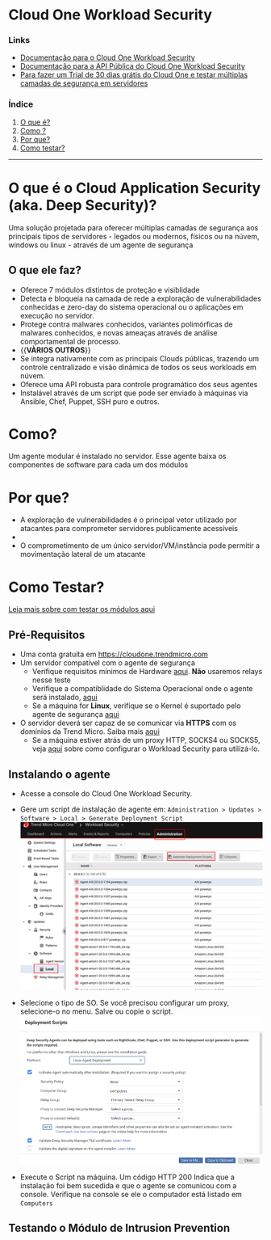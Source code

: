 # Cloud One Workload Security
### Links
- [Documentação para o Cloud One Workload Security](https://cloudone.trendmicro.com/docs/workload-security/)
- [Documentação para a API Pública do Cloud One Workload Security](https://cloudone.trendmicro.com/docs/workload-security/api-reference/)
- [Para fazer um Trial de 30 dias grátis do Cloud One e testar múltiplas camadas de segurança em servidores](https://cloudone.trendmicro.com/)

### Índice
1. [O que é?](#what)
2. [Como ?](#how)
3. [Por que?](#why)
4. [Como testar?](#testing)

---
# O que é o Cloud Application Security (aka. Deep Security)? <a name="what"></a>
Uma solução projetada para oferecer múltiplas camadas de segurança aos principais tipos de servidores - legados ou modernos, físicos ou na núvem, windows ou linux - através de um agente de segurança

## O que ele faz?
- Oferece 7 módulos distintos de proteção e visiblidade
- Detecta e bloqueia na camada de rede a exploração de vulnerabilidades conhecidas e zero-day do sistema operacional ou o aplicações em execução no servidor. 
- Protege contra malwares conhecidos, variantes polimórficas de malwares conhecidos, e novas ameaças através de análise comportamental de processo.
- {{**VÀRIOS OUTROS**}}
- Se integra nativamente com as principais Clouds públicas, trazendo um controle centralizado e visão dinâmica de todos os seus workloads em núvem.
- Oferece uma API robusta para controle programático dos seus agentes
- Instalável através de um script que pode ser enviado à máquinas via Ansible, Chef, Puppet, SSH puro e outros.

# Como? <a name="how"></a>

Um agente modular é instalado no servidor. Esse agente baixa os componentes de software para cada um dos módulos

# Por que? <a name="why"></a>

- A exploração de vulnerabilidades é o principal vetor utilizado por atacantes para comprometer servidores publicamente acessíveis
- 
- O comprometimento de um único servidor/VM/instância pode permitir a movimentação lateral de um atacante 

# Como Testar? <a name="testing"></a>
[Leia mais sobre com testar os módulos aqui](https://success.trendmicro.com/solution/1098449-testing-the-deep-security-modules)



## Pré-Requisitos
- Uma conta gratuita em https://cloudone.trendmicro.com 
- Um servidor compatível com o agente de segurança
  - Verifique requisitos mínimos de Hardware [aqui](https://cloudone.trendmicro.com/docs/workload-security/sizing/). **Não** usaremos relays nesse teste
  - Verifique a compatiblidade do Sistema Operacional onde o agente será instalado, [aqui](https://cloudone.trendmicro.com/docs/workload-security/agent-compatibility/)
  - Se a máquina for **Linux**, verifique se o Kernel é suportado pelo agente de segurança [aqui](https://cloudone.trendmicro.com/docs/workload-security/agent-linux-kernel-support/)
- O servidor deverá ser capaz de se comunicar via **HTTPS** com os domínios da Trend Micro. Saiba mais [aqui](https://cloudone.trendmicro.com/docs/workload-security/communication-ports-urls-ip/)
  - Se a máquina estiver atrás de um proxy HTTP, SOCKS4 ou SOCKS5, veja [aqui](https://cloudone.trendmicro.com/docs/workload-security/proxy-set-up/#Register) sobre como configurar o Workload Security para utilizá-lo.

## Instalando o agente

- Acesse a console do Cloud One Workload Security. 
- Gere um script de instalação de agente em: `Administration > Updates > Software > Local > Generate Deployment Script`
![](software.png)

- Selecione o tipo de SO. Se você precisou configurar um proxy, selecione-o no menu. Salve ou copie o script.
![](script.png)

- Execute o Script na máquina. Um código HTTP 200 Indica que a instalação foi bem sucedida e que o agente se comunicou com a console. Verifique na console se ele o computador está listado em `Computers`

## Testando o Módulo de Intrusion Prevention

